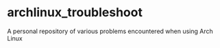 # archlinux_troubleshoot
A personal repository of various problems encountered when using Arch Linux
